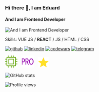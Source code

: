 ### Hi there 👋, I am Eduard
#### And I am Frontend Developer
![And I am Frontend Developer](https://www.pexels.com/photo/matrix-background-1089438/)


Skills: VUE JS / **REACT** / JS / HTML / CSS



[<img src='https://cdn.jsdelivr.net/npm/simple-icons@3.0.1/icons/github.svg' alt='github' height='40'>](https://github.com/Eduard-Mychka)  [<img src='https://cdn.jsdelivr.net/npm/simple-icons@3.0.1/icons/linkedin.svg' alt='linkedin' height='40'>](https://www.linkedin.com/in/https://www.linkedin.com/in/eduard-mychka-3055851a4//)  [<img src='https://cdn.jsdelivr.net/npm/simple-icons@3.0.1/icons/codewars.svg' alt='codewars' height='40'>](https://www.codewars.com/users/Eduard-Mychka)  [<img src='https://cdn.jsdelivr.net/npm/simple-icons@3.0.1/icons/telegram.svg' alt='telegram' height='40'>](https://t.me/edkowich)  

<a href='https://docs.github.com/en/developers'><img src='https://raw.githubusercontent.com/acervenky/animated-github-badges/master/assets/devbadge.gif' width='40' height='40'></a> <a href='https://github.com/pricing'><img src='https://raw.githubusercontent.com/acervenky/animated-github-badges/master/assets/pro.gif' width='40' height='40'></a> <a href='https://stars.github.com/'><img src='https://raw.githubusercontent.com/acervenky/animated-github-badges/master/assets/starbadge.gif' width='35' height='35'></a> 

![GitHub stats](https://github-readme-stats.vercel.app/api?username=Eduard-Mychka&show_icons=true)  

![Profile views](https://gpvc.arturio.dev/Eduard-Mychka)  
